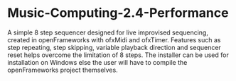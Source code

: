 # Music-Computing-2.4-Performance
A simple 8 step sequencer designed for live improvised sequencing, created in openFrameworks with ofxMidi and ofxTimer. Features such as step repeating, step skipping, variable playback direction and sequencer reset helps overcome the limitation of 8 steps.
The installer can be used for installation on Windows else the user will have to compile the openFrameworks project themselves.
